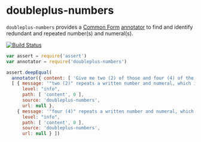 # doubleplus-numbers

`doubleplus-numbers` provides a [Common Form](https://github.com/commonform) [annotator](https://github.com/commonform/commonform-annotations) to find and identify redundant and repeated number(s) and numeral(s).

[![Build Status](https://travis-ci.org/anseljh/doubleplus-numbers.svg)](https://travis-ci.org/anseljh/doubleplus-numbers)

```javascript
var assert = require('assert')
var annotator = require('doubleplus-numbers')

assert.deepEqual(
  annotator({ content: [ 'Give me two (2) of those and four (4) of the other one.' ] }),
  [ { message: '"two (2)" repeats a written number and numeral, which is redundant and error-prone',
      level: "info",
      path: [ 'content', 0 ],
      source: 'doubleplus-numbers',
      url: null },
    { message: '"four (4)" repeats a written number and numeral, which is redundant and error-prone',
      level: "info",
      path: [ 'content', 0 ],
      source: 'doubleplus-numbers',
      url: null } ])
```

